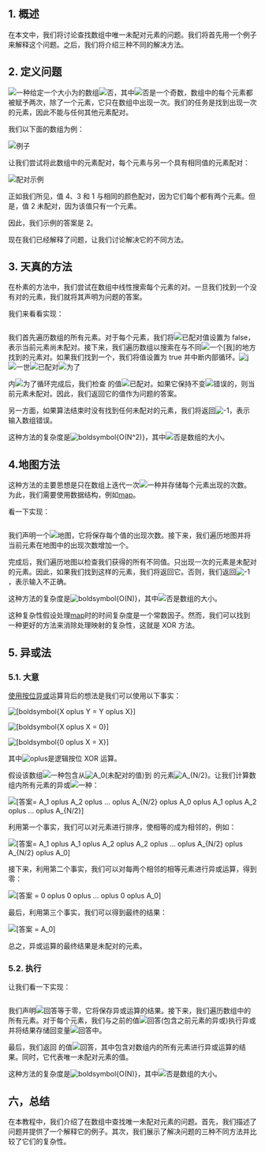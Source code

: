 ## 1. 概述

在本文中，我们将讨论查找数组中唯一未配对元素的问题。我们将首先用一个例子来解释这个问题。之后，我们将介绍三种不同的解决方法。

## 2. 定义问题

![一种](https://www.baeldung.com/wp-content/ql-cache/quicklatex.com-816b613a4f79d4bf9cb51396a9654120_l3.svg)给定一个大小为的数组![否](https://www.baeldung.com/wp-content/ql-cache/quicklatex.com-7354bae77b50b7d1faed3e8ea7a3511a_l3.svg)，其中![否](https://www.baeldung.com/wp-content/ql-cache/quicklatex.com-7354bae77b50b7d1faed3e8ea7a3511a_l3.svg)是一个奇数，数组中的每个元素都被赋予两次，除了一个元素，它只在数组中出现一次。我们的任务是找到出现一次的元素，因此不能与任何其他元素配对。

我们以下面的数组为例：

![例子](https://www.baeldung.com/wp-content/uploads/sites/4/2021/07/Example-1536x379-1-1024x253.png)

让我们尝试将此数组中的元素配对，每个元素与另一个具有相同值的元素配对：

![配对示例](https://www.baeldung.com/wp-content/uploads/sites/4/2021/07/PairedExample-1536x379-1-1024x253.png)

正如我们所见，值 4、3 和 1 与相同的颜色配对，因为它们每个都有两个元素。但是，值 2 未配对，因为该值只有一个元素。

因此，我们示例的答案是 2。

现在我们已经解释了问题，让我们讨论解决它的不同方法。

## 3. 天真的方法

在朴素的方法中，我们尝试在数组中线性搜索每个元素的对。一旦我们找到一个没有对的元素，我们就将其声明为问题的答案。

我们来看看实现：

```

```

我们首先遍历数组的所有元素。对于每个元素，我们将![已配对](https://www.baeldung.com/wp-content/ql-cache/quicklatex.com-abb1f6e4545ab1aa182066e809a5eef3_l3.svg)值设置为 false，表示当前元素尚未配对。接下来，我们遍历数组以搜索在与不同![一个[我]](https://www.baeldung.com/wp-content/ql-cache/quicklatex.com-42484bff0529bb02d3d57d306e1b611b_l3.svg)的地方找到的元素对。如果我们找到一个，我们将值设置为 true 并中断内部循环。![j](https://www.baeldung.com/wp-content/ql-cache/quicklatex.com-b09880662630fc49b25d42badb906d51_l3.svg)![一世](https://www.baeldung.com/wp-content/ql-cache/quicklatex.com-31318c5dcb226c69e0818e5f7d2422b5_l3.svg)![已配对](https://www.baeldung.com/wp-content/ql-cache/quicklatex.com-abb1f6e4545ab1aa182066e809a5eef3_l3.svg)![为了](https://www.baeldung.com/wp-content/ql-cache/quicklatex.com-5f8e0d452dd2876554f653f09e710d64_l3.svg)

内![为了](https://www.baeldung.com/wp-content/ql-cache/quicklatex.com-5f8e0d452dd2876554f653f09e710d64_l3.svg)循环完成后，我们检查 的值![已配对](https://www.baeldung.com/wp-content/ql-cache/quicklatex.com-abb1f6e4545ab1aa182066e809a5eef3_l3.svg)。如果它保持不变![错误的](https://www.baeldung.com/wp-content/ql-cache/quicklatex.com-1bd109d4c0a6d9f4b9978b1f7b1a48a3_l3.svg)，则当前元素未配对。因此，我们返回它的值作为问题的答案。

另一方面，如果算法结束时没有找到任何未配对的元素，我们将返回![-1](https://www.baeldung.com/wp-content/ql-cache/quicklatex.com-37abf2e602a43ae0ff9f12b1536fa74c_l3.svg)，表示输入数组错误。

这种方法的复杂度是![boldsymbol{O(N^2)}](https://www.baeldung.com/wp-content/ql-cache/quicklatex.com-442f358077a254432715dffecd3a0fb5_l3.svg)，其中![否](https://www.baeldung.com/wp-content/ql-cache/quicklatex.com-7354bae77b50b7d1faed3e8ea7a3511a_l3.svg)是数组的大小。

## 4.地图方法

这种方法的主要思想是只在数组上迭代一次![一种](https://www.baeldung.com/wp-content/ql-cache/quicklatex.com-816b613a4f79d4bf9cb51396a9654120_l3.svg)并存储每个元素出现的次数。为此，我们需要使用数据结构，例如[map](https://www.baeldung.com/java-hashmap)。

看一下实现：

```

```

我们声明一个![地图](https://www.baeldung.com/wp-content/ql-cache/quicklatex.com-36465d0f7e9d22dbeb3aace5a73b784d_l3.svg)，它将保存每个值的出现次数。接下来，我们遍历地图并将当前元素在地图中的出现次数增加一个。

完成后，我们遍历地图以检查我们获得的所有不同值。只出现一次的元素是未配对的元素。因此，如果我们找到这样的元素，我们将返回它。否则，我们返回![-1](https://www.baeldung.com/wp-content/ql-cache/quicklatex.com-37abf2e602a43ae0ff9f12b1536fa74c_l3.svg)，表示输入不正确。

这种方法的复杂度是![boldsymbol{O(N)}](https://www.baeldung.com/wp-content/ql-cache/quicklatex.com-39bf05cfc09f9bc4d202710939b6f6c6_l3.svg)，其中![否](https://www.baeldung.com/wp-content/ql-cache/quicklatex.com-7354bae77b50b7d1faed3e8ea7a3511a_l3.svg)是数组的大小。

这种复杂性假设处理[map](https://baeldung.com/java-hashmap-advanced)时的时间复杂度是一个常数因子。然而，我们可以找到一种更好的方法来消除处理映射的复杂性，这就是 XOR 方法。

## 5. 异或法

### 5.1. 大意

[使用按位异或](https://www.baeldung.com/java-xor-operator)运算背后的想法是我们可以使用以下事实：

 ![[boldsymbol{X oplus Y = Y oplus X}]](https://www.baeldung.com/wp-content/ql-cache/quicklatex.com-0f3863e299e328d3c4e64013bc911909_l3.svg)

 ![[boldsymbol{X oplus X = 0}]](https://www.baeldung.com/wp-content/ql-cache/quicklatex.com-230bb6818123f101ce5ae995bb84c7da_l3.svg)

 ![[boldsymbol{0 oplus X = X}]](https://www.baeldung.com/wp-content/ql-cache/quicklatex.com-4be1975d003e42a08050b19753a2548d_l3.svg)

其中![oplus](https://www.baeldung.com/wp-content/ql-cache/quicklatex.com-1c9524a4b2c14bee2568db80ba0412bc_l3.svg)是逻辑按位 XOR 运算。

假设该数组![一种](https://www.baeldung.com/wp-content/ql-cache/quicklatex.com-816b613a4f79d4bf9cb51396a9654120_l3.svg)包含从![A_0](https://www.baeldung.com/wp-content/ql-cache/quicklatex.com-1ce2b0df0318d696f538337e4b5f1ccd_l3.svg)(未配对的值)到 的元素![A_{N/2}](https://www.baeldung.com/wp-content/ql-cache/quicklatex.com-f707c1c2f8689713e9c2196381d5c042_l3.svg)。让我们计算数组内所有元素的异或![一种](https://www.baeldung.com/wp-content/ql-cache/quicklatex.com-816b613a4f79d4bf9cb51396a9654120_l3.svg)：

 ![[答案= A_1 oplus A_2 oplus ... oplus A_{N/2} oplus A_0 oplus A_1 oplus A_2 oplus ... oplus A_{N/2}]](https://www.baeldung.com/wp-content/ql-cache/quicklatex.com-fcfb842abe2a53cca8da16bbdc323a8c_l3.svg)

利用第一个事实，我们可以对元素进行排序，使相等的成为相邻的，例如：

 ![[答案= A_1 oplus A_1 oplus A_2 oplus A_2 oplus ... oplus A_{N/2} oplus A_{N/2} oplus A_0]](https://www.baeldung.com/wp-content/ql-cache/quicklatex.com-f731574d12e62201b0a13ff95ecd8224_l3.svg)

接下来，利用第二个事实，我们可以对每两个相邻的相等元素进行异或运算，得到零：

 ![[答案 = 0 oplus 0 oplus ... oplus 0 oplus A_0]](https://www.baeldung.com/wp-content/ql-cache/quicklatex.com-dc10e153d287f106c38858e78d1a6f1f_l3.svg)

最后，利用第三个事实，我们可以得到最终的结果：

 ![[答案 = A_0]](https://www.baeldung.com/wp-content/ql-cache/quicklatex.com-f3ea2aea43a49ebaf67061ce6aae4a46_l3.svg)

总之，异或运算的最终结果是未配对的元素。

### 5.2. 执行

让我们看一下实现：

```

```

我们声明![回答](https://www.baeldung.com/wp-content/ql-cache/quicklatex.com-24a1b99f91784b4e4a2aa4d8bba12585_l3.svg)等于零，它将保存异或运算的结果。接下来，我们遍历数组中的所有元素。对于每个元素，我们与之前的值![回答](https://www.baeldung.com/wp-content/ql-cache/quicklatex.com-24a1b99f91784b4e4a2aa4d8bba12585_l3.svg)(包含之前元素的异或)执行异或并将结果存储回变量![回答](https://www.baeldung.com/wp-content/ql-cache/quicklatex.com-24a1b99f91784b4e4a2aa4d8bba12585_l3.svg)中。

最后，我们返回 的值![回答](https://www.baeldung.com/wp-content/ql-cache/quicklatex.com-24a1b99f91784b4e4a2aa4d8bba12585_l3.svg)，其中包含对数组内的所有元素进行异或运算的结果。同时，它代表唯一未配对元素的值。

这种方法的复杂度是![boldsymbol{O(N)}](https://www.baeldung.com/wp-content/ql-cache/quicklatex.com-39bf05cfc09f9bc4d202710939b6f6c6_l3.svg)，其中![否](https://www.baeldung.com/wp-content/ql-cache/quicklatex.com-7354bae77b50b7d1faed3e8ea7a3511a_l3.svg)是数组的大小。

## 六，总结

在本教程中，我们介绍了在数组中查找唯一未配对元素的问题。首先，我们描述了问题并提供了一个解释它的例子。其次，我们展示了解决问题的三种不同方法并比较了它们的复杂性。